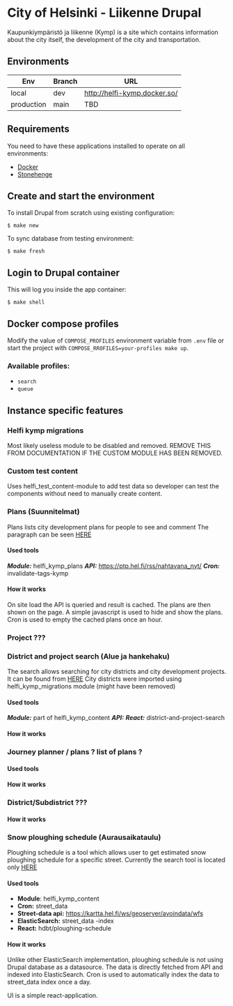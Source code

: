 # City of Helsinki - Liikenne Drupal

Kaupunkiympäristö ja liikenne (Kymp) is a site which contains information about the city itself, the development of the city and transportation.

## Environments

Env | Branch | URL
--- |--------| ---
local | dev    | http://helfi-kymp.docker.so/
production | main | TBD

## Requirements

You need to have these applications installed to operate on all environments:

- [Docker](https://github.com/druidfi/guidelines/blob/master/docs/docker.md)
- [Stonehenge](https://github.com/druidfi/stonehenge)

## Create and start the environment

To install Drupal from scratch using existing configuration:

``
$ make new
``

To sync database from testing environment:

``
$ make fresh
``

## Login to Drupal container

This will log you inside the app container:

```
$ make shell
```

## Docker compose profiles

Modify the value of `COMPOSE_PROFILES` environment variable from `.env` file or start the project with `COMPOSE_RROFILES=your-profiles make up`.

### Available profiles:
- `search`
- `queue`

## Instance specific features

### Helfi kymp migrations

Most likely useless module to be disabled and removed. REMOVE THIS FROM DOCUMENTATION IF THE CUSTOM MODULE HAS BEEN REMOVED.


### Custom test content

Uses helfi_test_content-module to add test data so developer can test the components without need to manually create content.


### Plans (Suunnitelmat)

Plans lists city development plans for people to see and comment
The paragraph can be seen [HERE](https://www.hel.fi/fi/kaupunkiymparisto-ja-liikenne/kaupunkisuunnittelu-ja-rakentaminen/osallistu-kaupungin-suunnitteluun)

#### Used tools

***Module:*** helfi_kymp_plans
***API:*** https://ptp.hel.fi/rss/nahtavana_nyt/
***Cron:*** invalidate-tags-kymp

#### How it works

On site load the API is queried and result is cached. The plans are then shown on the page.
A simple javascript is used to hide and show the plans.
Cron is used to empty the cached plans once an hour.


### Project ???



### District and project search (Alue ja hankehaku)

The search allows searching for city districts and city development projects.
It can be found from [HERE](https://www.hel.fi/fi/kaupunkiymparisto-ja-liikenne/kaupunkisuunnittelu-ja-rakentaminen/suunnitelmat-ja-rakennushankkeet)
City districts were imported using helfi_kymp_migrations module (might have been removed)

#### Used tools

***Module:*** part of helfi_kymp_content
***API:***
***React:*** district-and-project-search

#### How it works


### Journey planner / plans ? list of plans ?
#### Used tools
#### How it works


### District/Subdistrict ???
#### How it works


### Snow ploughing schedule (Aurausaikataulu)

Ploughing schedule is a tool which allows user to get estimated snow ploughing schedule for a specific street.
Currently the search tool is located only [HERE](https://www.hel.fi/fi/kaupunkiymparisto-ja-liikenne/kunnossapito/katujen-kunnossapito/katujen-talvikunnossapito)

#### Used tools

- **Module**: helfi_kymp_content
- **Cron:** street_data
- **Street-data api:** https://kartta.hel.fi/ws/geoserver/avoindata/wfs
- **ElasticSearch:** street_data -index
- **React:** hdbt/ploughing-schedule

#### How it works

Unlike other ElasticSearch implementation, ploughing schedule is not using Drupal database as a datasource.
The data is directly fetched from API and indexed into ElasticSearch. Cron is used to automatically index the data to street_data index once a day.

UI is a simple react-application.





